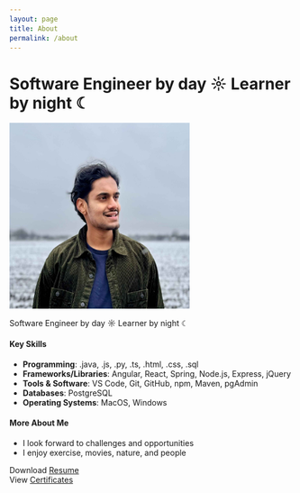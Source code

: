 ```yaml
---
layout: page
title: About
permalink: /about
---
```


# Software Engineer by day ☼ Learner by night ☾

<img src="https://github.com/sarthak-p/portfolio/blob/gh-pages/assets/img/misc/Sarthak%20Photo.jpg?raw=true" width="320" height="330">

Software Engineer by day ☼ Learner by night ☾

#### Key Skills

- **Programming**: .java, .js, .py, .ts, .html, .css, .sql<br>
- **Frameworks/Libraries**: Angular, React, Spring, Node.js, Express, jQuery<br>
- **Tools & Software**: VS Code, Git, GitHub, npm, Maven, pgAdmin<br>
- **Databases**: PostgreSQL<br>
- **Operating Systems**: MacOS, Windows<br>

#### More About Me

- I look forward to challenges and opportunities<br>
- I enjoy exercise, movies, nature, and people<br>

Download [Resume](https://github.com/sarthak-p/portfolio/blob/gh-pages/assets/files/Sarthak%20Resume.pdf)<br>
View [Certificates](https://github.com/sarthak-p/portfolio/blob/gh-pages/assets/files/Certificates.pdf)<br>

